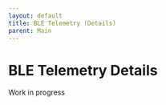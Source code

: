 ```yaml
---
layout: default
title: BLE Telemetry (Details)
parent: Main
---
```


# BLE Telemetry Details

Work in progress
